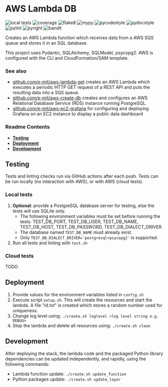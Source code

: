 # AWS Lambda DB

![local tests](https://github.com/e-mit/aws-lambda-db/actions/workflows/tests.yml/badge.svg)
![coverage](https://img.shields.io/endpoint?url=https://gist.githubusercontent.com/e-mit/9df92671b4e2859b1e75cf762121b73f/raw/aws-lambda-db.json)
![flake8](https://github.com/e-mit/aws-lambda-db/actions/workflows/flake8.yml/badge.svg)
![mypy](https://github.com/e-mit/aws-lambda-db/actions/workflows/mypy.yml/badge.svg)
![pycodestyle](https://github.com/e-mit/aws-lambda-db/actions/workflows/pycodestyle.yml/badge.svg)
![pydocstyle](https://github.com/e-mit/aws-lambda-db/actions/workflows/pydocstyle.yml/badge.svg)
![pylint](https://github.com/e-mit/aws-lambda-db/actions/workflows/pylint.yml/badge.svg)
![pyright](https://github.com/e-mit/aws-lambda-db/actions/workflows/pyright.yml/badge.svg)
![bandit](https://github.com/e-mit/aws-lambda-db/actions/workflows/bandit.yml/badge.svg)

Creates an AWS Lambda function which receives data from a AWS SQS queue and stores it in an SQL database.

This project uses Pydantic, SQLAlchemy, SQLModel, psycopg2. AWS is configured with the CLI and CloudFormation/SAM template.


### See also

- [github.com/e-mit/aws-lambda-get](https://github.com/e-mit/aws-lambda-get) creates an AWS Lambda which executes a periodic HTTP GET request of a REST API and puts the resulting data into a SQS queue.
- [github.com/e-mit/aws-create-db](https://github.com/e-mit/aws-create-db) creates and configures an AWS Relational Database Service (RDS) instance running PostgreSQL.
- [github.com/e-mit/aws-ec2-grafana](https://github.com/e-mit/aws-ec2-grafana) for configuring and deploying Grafana on an EC2 instance to display a public data dashboard


### Readme Contents

- **[Testing](#testing)**<br>
- **[Deployment](#deployment)**<br>
- **[Development](#development)**<br>


## Testing

Tests and linting checks run via GitHub actions after each push. Tests can be run locally (no interaction with AWS), or with AWS (cloud tests).

### Local tests

1. **Optional**: provide a PostgreSQL database server for testing, else the tests will use SQLite only.
    - The following environment variables must be set before running the tests: TEST_DB_PORT, TEST_DB_USER, TEST_DB_NAME, TEST_DB_HOST, TEST_DB_PASSWORD, TEST_DB_DIALECT_DRIVER
    - The database named ```TEST_DB_NAME``` must already exist.
    - Only ```TEST_DB_DIALECT_DRIVER='postgresql+psycopg2'``` is supported.
2. Run all tests and linting with ```test.sh```

### Cloud tests

TODO


## Deployment

1. Provide values for the environment variables listed in ```config.sh```
2. Execute script ```setup.sh```. This will create the resources and start the lambda. A file "id.txt" is created which stores a random number used for uniqueness.
3. Change log level using: ```./create.sh loglevel <log level string e.g. DEBUG>```
4. Stop the lambda and delete all resources using: ```./create.sh clean```


## Development

After deploying the stack, the lambda code and the packaged Python library dependencies can be updated independently, and rapidly, using the following commands:

- Lambda function update: ```./create.sh update_function```
- Python packages update: ```./create.sh update_layer```
